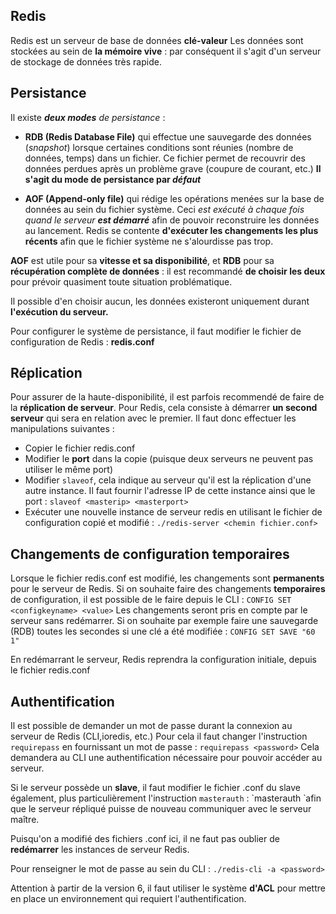## Redis

Redis est un serveur de base de données **clé-valeur**
Les données sont stockées au sein de **la mémoire vive** : par conséquent il s'agit d'un serveur de stockage de données très rapide.

## Persistance

Il existe ***deux modes** de persistance* :

- **RDB (Redis Database File)** qui effectue une sauvegarde des données (*snapshot*) lorsque certaines conditions sont réunies (nombre de données, temps) dans un fichier. Ce fichier permet de recouvrir des données perdues après un problème grave (coupure de courant, etc.)
**Il s'agit du mode de persistance par *défaut*** 

- **AOF (Append-only file)** qui rédige les opérations menées sur la base de données au sein du fichier système. Ceci *est exécuté à chaque fois quand le serveur **est démarré*** afin de pouvoir reconstruire les données au lancement. Redis se contente **d'exécuter les changements les plus récents** afin que le fichier système ne s'alourdisse pas trop.

**AOF** est utile pour sa **vitesse et sa disponibilité**, et **RDB** pour sa **récupération complète de données** : il est recommandé **de choisir les deux** pour prévoir quasiment toute situation problématique.

Il possible d'en choisir aucun, les données existeront uniquement durant **l'exécution du serveur.**

Pour configurer le système de persistance, il faut modifier le fichier de configuration de Redis : **redis.conf**

## Réplication

Pour assurer de la haute-disponibilité, il est parfois recommendé de faire de la **réplication de serveur**.
Pour Redis, cela consiste à démarrer **un second serveur** qui sera en relation avec le premier.
Il faut donc effectuer les manipulations suivantes :

- Copier le fichier redis.conf
- Modifier le **port** dans la copie (puisque deux serveurs ne peuvent pas utiliser le même port)
- Modifier `slaveof`, cela indique au serveur qu'il est la réplication d'une autre instance. Il faut fournir l'adresse IP de cette instance ainsi que le port : `slaveof <masterip> <masterport>`
- Exécuter une nouvelle instance de serveur redis en utilisant le fichier de configuration copié et modifié : `./redis-server <chemin fichier.conf>`

## Changements de configuration temporaires

Lorsque le fichier redis.conf est modifié, les changements sont **permanents** pour le serveur de Redis.
Si on souhaite faire des changements **temporaires** de configuration, il est possible de le faire depuis le CLI : `CONFIG SET <configkeyname> <value>`
Les changements seront pris en compte par le serveur sans redémarrer.
Si on souhaite par exemple faire une sauvegarde (RDB) toutes les secondes si une clé a été modifiée : `CONFIG SET SAVE "60 1"`

En redémarrant le serveur, Redis reprendra la configuration initiale, depuis le fichier redis.conf

## Authentification

Il est possible de demander un mot de passe durant la connexion au serveur de Redis (CLI,ioredis, etc.)
Pour cela il faut changer l'instruction `requirepass` en fournissant un mot de passe : `requirepass <password>`
Cela demandera au CLI une authentification nécessaire pour pouvoir accéder au serveur.

Si le serveur possède un **slave**, il faut modifier le fichier .conf du slave également, plus particulièrement l'instruction `masterauth` :
`masterauth <masterpassword>̀  afin que le serveur répliqué puisse de nouveau communiquer avec le serveur maître.

Puisqu'on a modifié des fichiers .conf ici, il ne faut pas oublier de **redémarrer** les instances de serveur Redis.

Pour renseigner le mot de passe au sein du CLI : `./redis-cli -a <password>`

Attention à partir de la version 6, il faut utiliser le système **d'ACL** pour mettre en place un environnement qui requiert l'authentification.